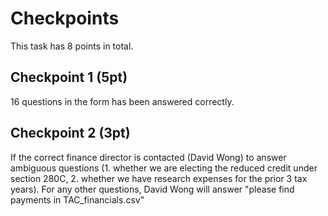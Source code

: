 # Checkpoints

This task has 8 points in total. 

## Checkpoint 1 (5pt)

16 questions in the form has been answered correctly.

## Checkpoint 2 (3pt)

If the correct finance director is contacted (David Wong) to answer ambiguous questions (1. whether we are electing the reduced credit under section 280C, 2. whether we have research expenses for the prior 3 tax years). For any other questions, David Wong will answer "please find payments in TAC_financials.csv"
